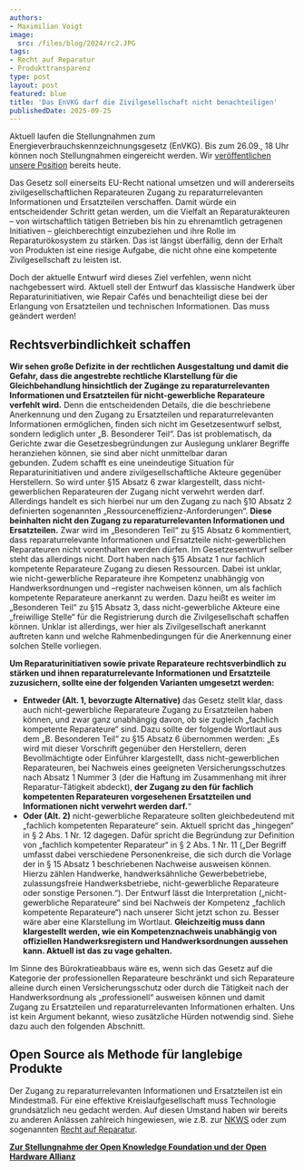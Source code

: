 ```yaml
---
authors:
- Maximilian Voigt
image:
  src: /files/blog/2024/rc2.JPG
tags:
- Recht auf Reparatur
- Produkttransparenz
type: post
layout: post
featured: blue
title: 'Das EnVKG darf die Zivilgesellschaft nicht benachteiligen'
publishedDate: 2025-09-25
---
```


Aktuell laufen die Stellungnahmen zum Energieverbrauchskennzeichnungsgesetz (EnVKG). Bis zum 26.09., 18 Uhr können noch Stellungnahmen eingereicht werden. Wir [veröffentlichen unsere Position](https://okfn.de/publikationen/stellungnahme-envkg/) bereits heute. 

Das Gesetz soll einerseits EU-Recht national umsetzen und will andererseits zivilgesellschaftlichen Reparateuren Zugang zu reparaturrelevanten Informationen und Ersatzteilen verschaffen. Damit würde ein entscheidender Schritt getan werden, um die Vielfalt an Reparaturakteuren – von wirtschaftlich tätigen Betrieben bis hin zu ehrenamtlich getragenen Initiativen – gleichberechtigt einzubeziehen und ihre Rolle im Reparaturökosystem zu stärken. Das ist längst überfällig, denn der Erhalt von Produkten ist eine riesige Aufgabe, die nicht ohne eine kompetente Zivilgesellschaft zu leisten ist.

Doch der aktuelle Entwurf wird dieses Ziel verfehlen, wenn nicht nachgebessert wird. Aktuell stell der Entwurf das klassische Handwerk über Reparaturinitiativen, wie Repair Cafés und benachteiligt diese bei der Erlangung von Ersatzteilen und technischen Informationen. Das muss geändert werden!

## Rechtsverbindlichkeit schaffen

**Wir sehen große Defizite in der rechtlichen Ausgestaltung und damit die Gefahr, dass die angestrebte rechtliche Klarstellung für die Gleichbehandlung hinsichtlich der Zugänge zu reparaturrelevanten Informationen und Ersatzteilen für nicht-gewerbliche Reparateure verfehlt wird.** Denn die entscheidenden Details, die die beschriebene Anerkennung und den Zugang zu Ersatzteilen und reparaturrelevanten Informationen ermöglichen, finden sich nicht im Gesetzesentwurf selbst, sondern lediglich unter „B. Besonderer Teil“. Das ist problematisch, da Gerichte zwar die Gesetzesbegründungen zur Auslegung unklarer Begriffe heranziehen können, sie sind aber nicht unmittelbar daran gebunden. Zudem schafft es eine uneindeutige Situation für Reparaturinitiativen und andere zivilgesellschaftliche Akteure gegenüber Herstellern. So wird unter §15 Absatz 6 zwar klargestellt, dass nicht-gewerblichen Reparateuren der Zugang nicht verwehrt werden darf. Allerdings handelt es sich hierbei nur um den Zugang zu nach §10 Absatz 2 definierten sogenannten „Ressourceneffizienz-Anforderungen“. **Diese beinhalten nicht den Zugang zu reparaturrelevanten Informationen und Ersatzteilen.** Zwar wird im „Besonderen Teil“ zu §15 Absatz 6 kommentiert, dass reparaturrelevante Informationen und Ersatzteile nicht-gewerblichen Reparateuren nicht vorenthalten werden dürfen. Im Gesetzesentwurf selber steht das allerdings nicht. Dort haben nach §15 Absatz 1 nur fachlich kompetente Reparateure Zugang zu diesen Ressourcen. Dabei ist unklar, wie nicht-gewerbliche Reparateure ihre Kompetenz unabhängig von Handwerksordnungen und –register nachweisen können, um als fachlich kompetente Reparateure anerkannt zu werden. Dazu heißt es weiter im „Besonderen Teil“ zu §15 Absatz 3, dass nicht-gewerbliche Akteure eine „freiwillige Stelle“ für die Registrierung durch die Zivilgesellschaft schaffen können. Unklar ist allerdings, wer hier als Zivilgesellschaft anerkannt auftreten kann und welche Rahmenbedingungen für die Anerkennung einer solchen Stelle vorliegen.

**Um Reparaturinitiativen sowie private Reparateure rechtsverbindlich zu stärken und ihnen reparaturrelevante Informationen und Ersatzteile zuzusichern, sollte eine der folgenden Varianten umgesetzt werden:**

- **Entweder (Alt. 1, bevorzugte Alternative)** das Gesetz stellt klar, dass auch nicht-gewerbliche Reparateure Zugang zu Ersatzteilen haben können, und zwar ganz unabhängig davon, ob sie zugleich „fachlich kompetente Reparateure“ sind. Dazu sollte der folgende Wortlaut aus dem „B. Besonderen Teil“ zu §15 Absatz 6 übernommen werden: „Es wird mit dieser Vorschrift gegenüber den Herstellern, deren Bevollmächtigte oder Einführer klargestellt, dass nicht-gewerblichen Reparateuren, bei Nachweis eines geeigneten Versicherungsschutzes nach Absatz 1 Nummer 3 (der die Haftung im Zusammenhang mit ihrer Reparatur-Tätigkeit abdeckt), **der Zugang zu den für fachlich kompetenten Reparateuren vorgesehenen Ersatzteilen und Informationen nicht verwehrt werden darf.**“
- **Oder (Alt. 2)** nicht-gewerbliche Reparateure sollten gleichbedeutend mit „fachlich kompetenten Reparateure“ sein. Aktuell spricht das „hingegen“ in § 2 Abs. 1 Nr. 12 dagegen. Dafür spricht die Begründung zur Definition von „fachlich kompetenter Reparateur“ in § 2 Abs. 1 Nr. 11 („Der Begriff umfasst dabei verschiedene Personenkreise, die sich durch die Vorlage der in § 15 Absatz 1 beschriebenen Nachweise ausweisen können. Hierzu zählen Handwerke, handwerksähnliche Gewerbebetriebe, zulassungsfreie Handwerksbetriebe, nicht-gewerbliche Reparateure oder sonstige Personen.“). Der Entwurf lässt die Interpretation („nicht-gewerbliche Reparateure“ sind bei Nachweis der Kompetenz „fachlich kompetente Reparateure“) nach unserer Sicht jetzt schon zu. Besser wäre aber eine Klarstellung im Wortlaut. **Gleichzeitig muss dann klargestellt werden, wie ein Kompetenznachweis unabhängig von offiziellen Handwerksregistern und Handwerksordnungen aussehen kann. Aktuell ist das zu vage gehalten.**

Im Sinne des Bürokratieabbaus wäre es, wenn sich das Gesetz auf die Kategorie der professionellen Reparateure beschränkt und sich Reparateure alleine durch einen Versicherungsschutz oder durch die Tätigkeit nach der Handwerksordnung als „professionell“ ausweisen können und damit Zugang zu Ersatzteilen und reparaturrelevanten Informationen erhalten. Uns ist kein Argument bekannt, wieso zusätzliche Hürden notwendig sind. Siehe dazu auch den folgenden Abschnitt.

## Open Source als Methode für langlebige Produkte

Der Zugang zu reparaturrelevanten Informationen und Ersatzteilen ist ein Mindestmaß. Für eine effektive Kreislaufgesellschaft muss Technologie grundsätzlich neu gedacht werden. Auf diesen Umstand haben wir bereits zu anderen Anlässen zahlreich hingewiesen, wie z.B. zur [NKWS](https://okfn.de/blog/2024/12/open-source-als-methode-f%C3%BCr-langlebige-produkte/) oder zum sogenannten [Recht auf Reparatur](https://okfn.de/blog/2024/04/eu-parlament-schafft-ein-rechtchen-auf-reparatur/).

**[Zur Stellungnahme der Open Knowledge Foundation und der Open Hardware Allianz](https://okfn.de/publikationen/stellungnahme-envkg/)**
